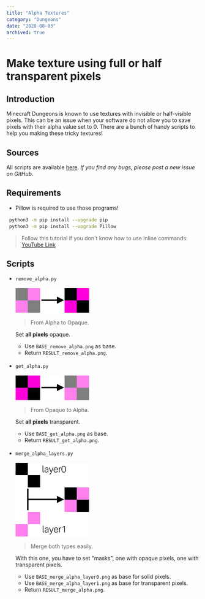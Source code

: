 ```yaml
---
title: "Alpha Textures"
category: "Dungeons"
date: "2020-08-03"
archived: true
---
```


# Make texture using full or half transparent pixels

## Introduction

Minecraft Dungeons is known to use textures with invisible or half-visible pixels. This can be an issue when your software do not allow you to save pixels with their alpha value set to 0. There are a bunch of handy scripts to help you making these tricky textures!

## Sources

All scripts are available [here](https://github.com/Faithful-Resource-Pack/Faithful-Dungeons-32x/tree/dungeons-latest/Tools/alpha%20textures).
_If you find any bugs, please post a new issue on GitHub._

## Requirements

- Pillow is required to use those programs!

```sh
 python3 -m pip install --upgrade pip
 python3 -m pip install --upgrade Pillow
```

> Follow this tutorial if you don't know how to use inline commands: [YouTube Link](https://www.youtube.com/watch?v=Jey1GH8CERI)

## Scripts
<ul>
    <li>
        <code>remove_alpha.py</code><br><br>
        <img src="/images/dungeons/alpha-img/remove_alpha.png" alt="remove alpha" width="192" height="64">
        <blockquote>From Alpha to Opaque.</blockquote>
        <p>Set <strong class="red-text">all pixels</strong> opaque.</p>
        <ul>
            <li>Use <code>BASE_remove_alpha.png</code> as base.</li>
            <li>Return <code>RESULT_remove_alpha.png</code>.</li>
        </ul>
    </li>
    <br>
    <li>
        <code>get_alpha.py</code><br><br>
        <img src="/images/dungeons/alpha-img/get_alpha.png" alt="get alpha" width="192" height="64">
        <blockquote>From Opaque to Alpha.</blockquote>
        <p>Set <strong class="red-text">all pixels</strong> transparent.</p>
        <ul>
            <li>Use <code>BASE_get_alpha.png</code> as base.</li>
            <li>Return <code>RESULT_get_alpha.png</code>.</li>
        </ul>
    </li>
    <br>
    <li>
        <code>merge_alpha_layers.py</code><br><br>
        <img src="/images/dungeons/alpha-img/merge_alpha_layers.png" alt="merge alpha layers" width="192" height="192">
        <blockquote>Merge both types easily.</blockquote>
        <p>With this one, you have to set "masks", one with opaque pixels, one with transparent pixels.</p>
        <ul>
            <li>Use <code>BASE_merge_alpha_layer0.png</code> as base for solid pixels.</li>
            <li>Use <code>BASE_merge_alpha_layer1.png</code> as base for transparent pixels.</li>
            <li>Return <code>RESULT_merge_alpha.png</code>.</li>
        </ul>
    </li>
</ul>